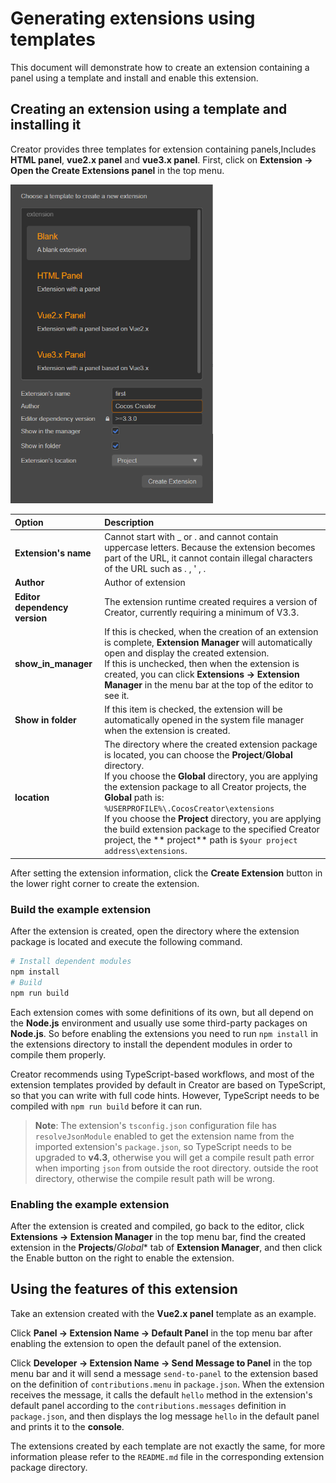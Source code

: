 # Generating extensions using templates

This document will demonstrate how to create an extension containing a panel using a template and install and enable this extension.

## Creating an extension using a template and installing it

Creator provides three templates for extension containing panels,Includes **HTML panel**, **vue2.x panel** and **vue3.x panel**.
First, click on **Extension -> Open the Create Extensions panel** in the top menu.

<img src="../../../zh/editor/extension/image/create-extension-panel.png" alt="create-extension-panel" style="zoom:67%;" />

| Option | Description |
| :--- | :----- |
| **Extension's name** | Cannot start with _ or . and cannot contain uppercase letters. Because the extension becomes part of the URL, it cannot contain illegal characters of the URL such as . , ' , . |
| **Author** | Author of extension |
| **Editor dependency version** | The extension runtime created requires a version of Creator, currently requiring a minimum of V3.3.   |
| **show_in_manager** | If this is checked, when the creation of an extension is complete, **Extension Manager** will automatically open and display the created extension. <br>If this is unchecked, then when the extension is created, you can click **Extensions -> Extension Manager** in the menu bar at the top of the editor to see it. |
| **Show in folder** | If this item is checked, the extension will be automatically opened in the system file manager when the extension is created. |
| **location** | The directory where the created extension package is located, you can choose the **Project**/**Global** directory. <br>If you choose the **Global** directory, you are applying the extension package to all Creator projects, the **Global** path is: `%USERPROFILE%\.CocosCreator\extensions`<br>If you choose the **Project** directory, you are applying the build extension package to the specified Creator project, the ** project** path is `$your project address\extensions`.|

After setting the extension information, click the **Create Extension** button in the lower right corner to create the extension.

### Build the example extension

After the extension is created, open the directory where the extension package is located and execute the following command.

```bash
# Install dependent modules
npm install
# Build
npm run build
```

Each extension comes with some definitions of its own, but all depend on the **Node.js** environment and usually use some third-party packages on **Node.js**. So before enabling the extensions you need to run `npm install` in the extensions directory to install the dependent modules in order to compile them properly.

Creator recommends using TypeScript-based workflows, and most of the extension templates provided by default in Creator are based on TypeScript, so that you can write with full code hints. However, TypeScript needs to be compiled with `npm run build` before it can run.
> **Note**: The extension's `tsconfig.json` configuration file has `resolveJsonModule` enabled to get the extension name from the imported extension's `package.json`, so TypeScript needs to be upgraded to **v4.3**, otherwise you will get a compile result path error when importing `json` from outside the root directory. outside the root directory, otherwise the compile result path will be wrong.

### Enabling the example extension

After the extension is created and compiled, go back to the editor, click **Extensions -> Extension Manager** in the top menu bar, find the created extension in the **Projects**/*Global** tab of **Extension Manager**, and then click the Enable button on the right to enable the extension.

## Using the features of this extension

Take an extension created with the **Vue2.x panel** template as an example.

Click **Panel -> Extension Name -> Default Panel** in the top menu bar after enabling the extension to open the default panel of the extension.

Click **Developer -> Extension Name -> Send Message to Panel** in the top menu bar and it will send a message `send-to-panel` to the extension based on the definition of `contributions.menu` in `package.json`. When the extension receives the message, it calls the default `hello` method in the extension's default panel according to the `contributions.messages` definition in `package.json`, and then displays the log message `hello` in the default panel and prints it to the **console**.

The extensions created by each template are not exactly the same, for more information please refer to the `README.md` file in the corresponding extension package directory.
